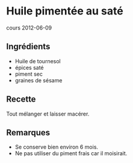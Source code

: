 # Huile pimentée au saté
cours 2012-06-09

## Ingrédients
* Huile de tournesol
* épices saté
* piment sec
* graines de sésame

## Recette
Tout mélanger et laisser macérer.

## Remarques
* Se conserve bien environ 6 mois.
* Ne pas utiliser du piment frais car il moisirait.
